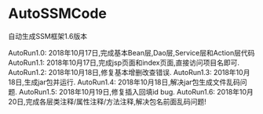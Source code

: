 # AutoSSMCode
自动生成SSM框架1.6版本


AutoRun1.0: 2018年10月17日,完成基本Bean层,Dao层,Service层和Action层代码
AutoRun1.1: 2018年10月17日,完成jsp页面和index页面,直接访问项目名即可.
AutoRun1.2: 2018年10月18日,修复基本增删改查错误.
AutoRun1.3: 2018年10月18日,生成jar包并运行.
AutoRun1.4: 2018年10月18日,解决jar包生成文件乱码问题.
AutoRun1.5: 2018年10月19日,修复插入回填id  bug.
AutoRun1.6: 2018年10月20日,完成各层类注释/属性注释/方法注释,解决包名前面乱码问题!
